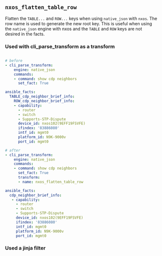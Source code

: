 ## `nxos_flatten_table_row`

Flatten the `TABLE...` and `ROW...` keys when using `native_json` with `nxos`.  The row name is used to generate the new root key. This is useful when using the `native_json` engine with nxos and the `TABLE` and `ROW` keys are not desired in the facts.

### Used with cli_parse_transform as a transform

```yaml

# before
- cli_parse_transform:
    engine: native_json
    commands:
    - command: show cdp neighbors
      set_fact: True

ansible_facts:
  TABLE_cdp_neighbor_brief_info:
    ROW_cdp_neighbor_brief_info:
    - capability:
      - router
      - switch
      - Supports-STP-Dispute
      device_id: nxos102(9EFF19FSVFE)
      ifindex: '83886080'
      intf_id: mgmt0
      platform_id: N9K-9000v
      port_id: mgmt0

# after
- cli_parse_transform:
    engine: native_json
    commands:
    - command: show cdp neighbors
      set_fact: True
      transform:
      - name: nxos_flatten_table_row

ansible_facts:
  cdp_neighbor_brief_info:
   - capability:
     - router
     - switch
     - Supports-STP-Dispute
     device_id: nxos102(9EFF19FSVFE)
     ifindex: '83886080'
     intf_id: mgmt0
     platform_id: N9K-9000v
     port_id: mgmt0

```

### Used a jinja filter

```yaml

```
